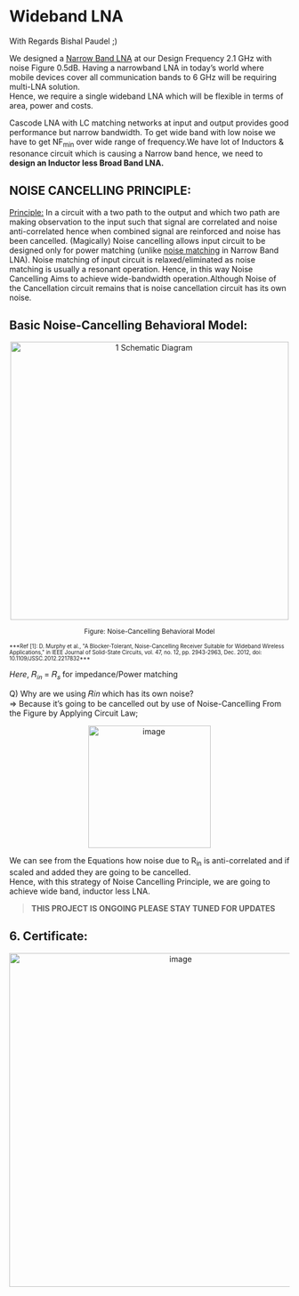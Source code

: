 # Wideband LNA
With Regards Bishal Paudel ;) 

We designed a [Narrow Band LNA](https://github.com/Bishal1022/Analog-IC-Design/tree/main/1.RFIC/1.Narrowband_2.1GHz_LNA) at our Design Frequency 2.1 GHz with noise Figure 0.5dB. Having a narrowband LNA in today’s world where mobile devices cover all communication bands to 6 GHz will be requiring multi-LNA solution. \
Hence, we require a single wideband LNA which will be flexible in terms of area, power and costs.

Cascode LNA with LC matching networks at input and output provides good performance but narrow bandwidth. To get wide band with low noise we have to get NF<sub>min</sub> over wide range of frequency.We have lot of Inductors & resonance circuit which is causing a Narrow band hence, we need to
**design an Inductor less Broad Band LNA.**


## NOISE CANCELLING PRINCIPLE:
<ins>Principle:</ins> In a circuit with a two path to the output and which two path are making observation to the input such that signal are correlated and noise anti-correlated hence when combined signal are reinforced and noise has been cancelled. (Magically) Noise cancelling allows input circuit to be designed only for power matching (unlike [noise matching](https://github.com/Bishal1022/Analog-IC-Design/tree/main/1.RFIC/1.Narrowband_2.1GHz_LNA#cascode-lna) in Narrow Band LNA). Noise matching of input circuit is relaxed/eliminated as noise matching is usually a resonant operation. 
Hence, in this way Noise Cancelling Aims to achieve wide-bandwidth operation.Although Noise of the Cancellation circuit remains that is noise cancellation circuit has its own noise.


## Basic Noise-Cancelling Behavioral Model:

<p align="center">
<img width="500" alt="1 Schematic Diagram" src="https://user-images.githubusercontent.com/62088646/219562001-67bf591c-ed1f-4cf9-bb90-f925501fc8da.png"> 
</p>
<p align="center">
  <sub>Figure: Noise-Cancelling Behavioral Model</sub>
</p>  
<sub><sup> ***Ref [1]: D. Murphy et al., "A Blocker-Tolerant, Noise-Cancelling Receiver Suitable for Wideband Wireless Applications," in IEEE 
Journal of Solid-State Circuits, vol. 47, no. 12, pp. 2943-2963, Dec. 2012, doi: 10.1109/JSSC.2012.2217832*** <sup></sub> 
  

  
 *Here*, 𝑅<sub>𝑖𝑛</sub> = 𝑅<sub>𝑠</sub> for impedance/Power matching

Q) Why are we using 𝑅𝑖𝑛 which has its own noise? \
=> Because it’s going to be cancelled out by use of Noise-Cancelling
From the Figure by Applying Circuit Law;

<p align="center">
<img width="220" alt="image" src="https://user-images.githubusercontent.com/62088646/219565712-c260c0eb-4f37-495e-a115-24c80a813596.png">
</p>

We can see from the Equations how noise due to R<sub>in</sub> is anti-correlated and if scaled and added they are going to be cancelled. \
Hence, with this strategy of Noise Cancelling Principle, we are going to achieve wide band, inductor less LNA. 
  
  
  > **THIS PROJECT IS ONGOING PLEASE STAY TUNED FOR UPDATES**
  
  
  ## 6. Certificate:
  
<p align="center">
<img width="600" alt="image" src="https://github.com/Bishal1022/Analog-IC-Design/assets/62088646/8fba369e-73ca-4127-a052-511551d104fb">
</p>


